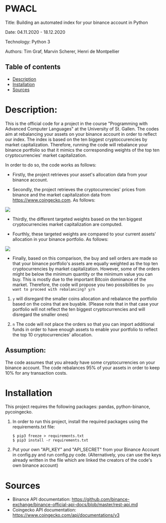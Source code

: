 # PWACL
Title: Building an automated index for your binance account in Python

Date: 04.11.2020 - 18.12.2020

Technology: Python 3

Authors: Tim Graf, Marvin Scherer, Henri de Montpellier

## Table of contents
* [Description](#Description)
* [Installation](#Installation)
* [Sources](#Sources)


# Description:

This is the official code for a project in the course "Programming with Advanced Computer Languages" at the University of St. Gallen. The codes aim at rebalancing your assets on your binance account in order to reflect our index. The index is based on the ten biggest cryptoccurencies by market capitalization. Therefore, running the code will rebalance your binance portfolio so that it mimics the corresponding weights of the top ten cryptocurrencies' market capitalization.


In order to do so, the code works as follows:

* Firstly, the project retrieves your asset's allocation data from your binance account.

* Secondly, the project retrieves the cryptocurrencies' prices from binance and the market capitalization data from https://www.coingecko.com. As follows:

![](/.png)

* Thirdly, the different targeted weights based on the ten biggest cryptocurrencies market capitalization are computed.

* Fourthly, these targeted weights are compared to your current assets' allocation in your binance portfolio. As follows:

![](/.png)

* Finally, based on this comparison, the buy and sell orders are made so that your binance portfolio's assets are equally weighted as the top ten cryptocurrencies by market capitalization. However, some of the orders might be below the minimum quantity or the minimum value you can buy. This is mostly due to the important Bitcoin dominance of the market. Therefore, the code will propose you two possibilities ```Do you want to proceed with rebalancing? y/n``` 

1)  ```y``` will disregard the smaller coins allocation and rebalance the portfolio based on the coins that are buyable. (Please note that in that case your portfolio will not reflect the ten biggest cryptocurrencies and will disregard the smaller ones)

2)  ```n``` The code will not place the orders so that you can import additional funds in order to have enough assets to enable your portfolio to reflect the top 10 cryptocurrencies' allocation.

## Assumption: 
The code assumes that you already have some cryptocurrencies on your binance account.
The code rebalances 95% of your assets in order to keep 10% for any transaction costs.


# Installation
This project requires the following packages: pandas, python-binance, pycoingecko.

1) In order to run this project, install the required packages using the requirements.txt file: 
    ```
    $ pip3 freeze > requirements.txt
    $ pip3 install -r requirements.txt
    ```
2) Put your own "API_KEY" and "API_SECRET" from your Binance Account in config.py and run config.py code. 
(Alternatively, you can use the keys already written in the file which are linked the creators of the code's own binance account)

# Sources
* Binance API documentation: https://github.com/binance-exchange/binance-official-api-docs/blob/master/rest-api.md 
* Coingecko API documentation: https://www.coingecko.com/api/documentations/v3 



